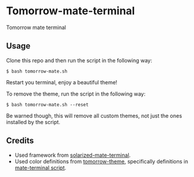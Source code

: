 Tomorrow-mate-terminal
=======================

Tomorrow mate terminal

## Usage

Clone this repo and then run the script in the following way:

    $ bash tomorrow-mate.sh

Restart you terminal, enjoy a beautiful theme!

To remove the theme, run the script in the following
way:

    $ bash tomorrow-mate.sh --reset

Be warned though, this will remove all  custom themes, not
just the ones installed by the script.

## Credits

* Used framework from [solarized-mate-terminal](https://github.com/oz123/solarized-mate-terminal).
* Used color definitions from [tomorrow-theme](https://github.com/chriskempson/tomorrow-theme), specifically
  definitions in [mate-terminal script](https://github.com/chriskempson/tomorrow-theme/blob/master/Mate-Terminal/setup-theme.sh).


